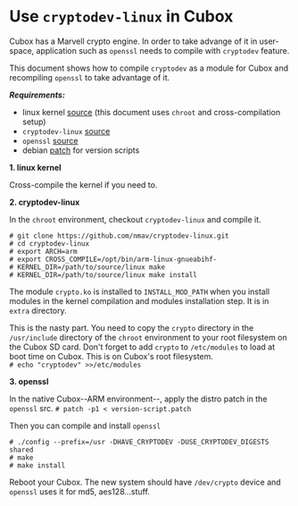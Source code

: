 # Use `cryptodev-linux` in Cubox

Cubox has a Marvell crypto engine.  In order to take advange of it in
user-space, application such as `openssl` needs to compile with `cryptodev`
feature.

This document shows how to compile `cryptodev` as a module for Cubox and
recompiling `openssl` to take advantage of it.

***Requirements:***
* linux kernel [source][0] (this document uses `chroot` and cross-compilation setup)
* `cryptodev-linux` [source][1]
* `openssl` [source][2]
* debian [patch][3] for version scripts

**1. linux kernel**

Cross-compile the kernel if you need to.

**2. cryptodev-linux**

In the `chroot` environment, checkout `cryptodev-linux` and compile it.  
```
# git clone https://github.com/nmav/cryptodev-linux.git
# cd cryptodev-linux
# export ARCH=arm
# export CROSS_COMPILE=/opt/bin/arm-linux-gnueabihf-
# KERNEL_DIR=/path/to/source/linux make
# KERNEL_DIR=/path/to/source/linux make install
```

The module `crypto.ko` is installed to `INSTALL_MOD_PATH` when you install
modules in the kernel compilation and modules installation step. It is in
`extra` directory.

This is the nasty part. You need to copy the `crypto` directory in the `/usr/include`
directory of the `chroot` environment to your root filesystem on the Cubox SD card.
Don't forget to add `crypto` to `/etc/modules` to load at boot time on Cubox. This
is on Cubox's root filesystem.  
`# echo "cryptodev" >>/etc/modules`

**3. openssl**

In the native Cubox--ARM environment--, apply the distro patch in the `openssl` src.
`# patch -p1 < version-script.patch`

Then you can compile and install `openssl`  
```
# ./config --prefix=/usr -DHAVE_CRYPTODEV -DUSE_CRYPTODEV_DIGESTS shared
# make
# make install
```

Reboot your Cubox.  The new system should have `/dev/crypto` device and `openssl`
uses it for md5, aes128...stuff.

[0]: https://git.kernel.org/pub/scm/linux/kernel/git/stable/linux-stable.git
[1]: https://github.com/nmav/cryptodev-linux.git
[2]: http://www.openssl.org/source/
[3]: http://anonscm.debian.org/viewvc/pkg-openssl/openssl/tags/1.0.1e-4/debian/
